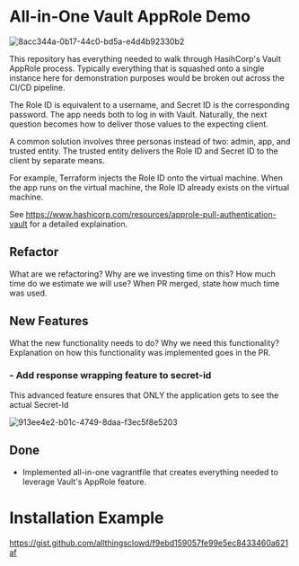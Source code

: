 # All-in-One Vault AppRole Demo

![8acc344a-0b17-44c0-bd5a-e4d4b92330b2](https://user-images.githubusercontent.com/9472095/43363712-b82736e2-9302-11e8-987b-5976bb2aca7b.png)

This repository has everything needed to walk through HasihCorp's Vault AppRole process. Typically everything that is squashed onto a single instance here for demonstration purposes would be broken out across the CI/CD pipeline.

The Role ID is equivalent to a username, and Secret ID is the corresponding password. The app needs both to log in with Vault. Naturally, the next question becomes how to deliver those values to the expecting client.

A common solution involves three personas instead of two: admin, app, and trusted entity. The trusted entity delivers the Role ID and Secret ID to the client by separate means.

For example, Terraform injects the Role ID onto the virtual machine. When the app runs on the virtual machine, the Role ID already exists on the virtual machine.

See https://www.hashicorp.com/resources/approle-pull-authentication-vault for a detailed explaination.

## Refactor
What are we refactoring?
Why are we investing time on this?
How much time do we estimate we will use?
When PR merged, state how much time was used.



## New Features
What the new functionality needs to do?
Why we need this functionality?
Explanation on how this functionality was implemented goes in the PR.
### - Add response wrapping feature to secret-id
This advanced feature ensures that ONLY the application gets to see the actual Secret-Id

![913ee4e2-b01c-4749-8daa-f3ec5f8e5203](https://user-images.githubusercontent.com/9472095/43364036-20dbed52-930a-11e8-9e93-6de1290108b6.png)

## Done
 - Implemented all-in-one vagrantfile that creates everything needed to leverage Vault's AppRole feature.


# Installation Example

https://gist.github.com/allthingsclowd/f9ebd159057fe99e5ec8433460a621af

